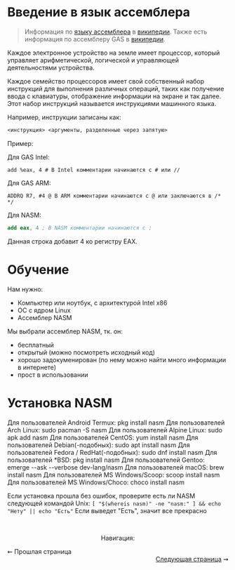 # Введение в язык ассемблера

> Информация по [языку ассемблера](https://ru.wikipedia.org/wiki/Язык_ассемблера) в [википедии](https://ru.wikipedia.org).
> Также есть информация по ассемблеру GAS в [википедии](https://ru.wikipedia.org/wiki/GNU_Assembler).

Каждое электронное устройство на земле имеет процессор, который управляет арифметической, логической и управляющей деятельностями устройства.

Каждое семейство процессоров имеет свой собственный набор инструкций для выполнения различных операций, таких как получение ввода с клавиатуры, отображение информации на экране и так далее. Этот набор инструкций называется инструкциями машинного языка.

Например, инструкции записаны как:
```asm
<инструкция> <аргументы, разделенные через запятую>
```

Пример:

Для GAS Intel:
```gas
add %eax, 4 # В Intel комментарии начинаются с # или //
```

Для GAS ARM:
```
ADDRQ R7, #4 @ В ARM комментарии начинаются с @ или заключаются в /* */
```
Для NASM:
```nasm
add eax, 4 ; В NASM комментарии начинаются с ;
```

Данная строка добавит 4 ко регистру EAX.

# Обучение

Нам нужно:
* Компьютер или ноутбук, с архитектурой Intel x86
* ОС с ядром Linux
* Ассемблер NASM

Мы выбрали ассемблер NASM, тк. он:
* бесплатный
* открытый (можно посмотреть исходный код)
* хорошо задокуменирован (по нему можно найти много информации в интернете)
* прост в использовании

# Установка NASM

Для пользователей Android Termux: pkg install nasm
Для пользователей Arch Linux: sudo pacman -S nasm
Для пользователей Alpine Linux: sudo apk add nasm
Для пользователей CentOS: yum install nasm
Для пользователей Debian(-подобных): sudo apt install nasm
Для пользователей Fedora / RedHat(-подобных): sudo dnf install nasm
Для пользователей \*BSD: pkg install nasm
Для пользователей Gentoo: emerge --ask --verbose dev-lang/nasm
Для пользователей macOS: brew install nasm
Для пользователей MS Windows/Scoop: scoop install nasm
Для пользователей MS Windows/Choco: choco install nasm

Если установка прошла без ошибок, проверите есть ли NASM следующей командой Unix:
`[ "$(whereis nasm)" -ne "nasm:" ] && echo "Нету" || echo "Есть"`
Если выведет "Есть", значит все прекрасно

<br/>
<p align="center">
Навигация:
  <div align="left">
    ⇜ <a>Прошлая страница</a>
  </div>
  <div align="right">
    <a href="commands.md">Следующая страница</a> ⇝
  </div>

</p>

